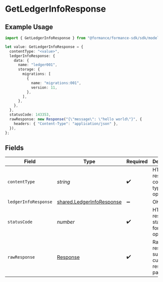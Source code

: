 # GetLedgerInfoResponse

## Example Usage

```typescript
import { GetLedgerInfoResponse } from "@formance/formance-sdk/sdk/models/operations";

let value: GetLedgerInfoResponse = {
  contentType: "<value>",
  ledgerInfoResponse: {
    data: {
      name: "ledger001",
      storage: {
        migrations: [
          {
            name: "migrations:001",
            version: 11,
          },
        ],
      },
    },
  },
  statusCode: 143353,
  rawResponse: new Response("{\"message\": \"hello world\"}", {
    headers: { "Content-Type": "application/json" },
  }),
};
```

## Fields

| Field                                                                         | Type                                                                          | Required                                                                      | Description                                                                   |
| ----------------------------------------------------------------------------- | ----------------------------------------------------------------------------- | ----------------------------------------------------------------------------- | ----------------------------------------------------------------------------- |
| `contentType`                                                                 | *string*                                                                      | :heavy_check_mark:                                                            | HTTP response content type for this operation                                 |
| `ledgerInfoResponse`                                                          | [shared.LedgerInfoResponse](../../../sdk/models/shared/ledgerinforesponse.md) | :heavy_minus_sign:                                                            | OK                                                                            |
| `statusCode`                                                                  | *number*                                                                      | :heavy_check_mark:                                                            | HTTP response status code for this operation                                  |
| `rawResponse`                                                                 | [Response](https://developer.mozilla.org/en-US/docs/Web/API/Response)         | :heavy_check_mark:                                                            | Raw HTTP response; suitable for custom response parsing                       |